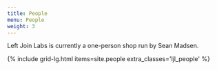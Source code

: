 ```yaml
---
title: People
menu: People
weight: 3
---
```


Left Join Labs is currently a one-person shop run by Sean Madsen.

{% include grid-lg.html items=site.people extra_classes='ljl_people' %}

